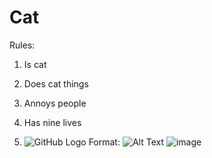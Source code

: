 # Cat
Rules:
1. Is cat
2. Does cat things
3. Annoys people
4. Has nine lives

5. ![GitHub Logo](/images/logo.png)
Format: ![Alt Text](url)
![image](https://github.com/lmajetic/Razvoj_desktop_aplikacija/assets/128255317/cbf79636-a060-436d-8c20-828f3abdfc65)

